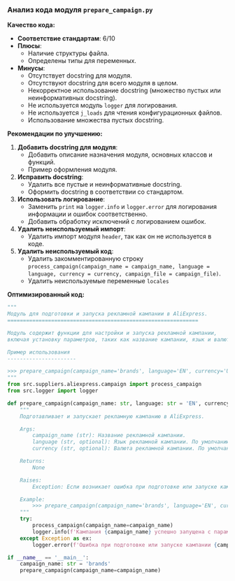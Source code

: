 ### **Анализ кода модуля `prepare_campaign.py`**

**Качество кода:**

- **Соответствие стандартам**: 6/10
- **Плюсы**:
    - Наличие структуры файла.
    - Определены типы для переменных.
- **Минусы**:
    - Отсутствует docstring для модуля.
    - Отсутствуют docstring для всего модуля в целом.
    - Некорректное использование docstring (множество пустых или неинформативных docstring).
    - Не используется модуль `logger` для логирования.
    - Не используется `j_loads` для чтения конфигурационных файлов.
    - Использование множества пустых docstring.

**Рекомендации по улучшению:**

1.  **Добавить docstring для модуля**:
    -   Добавить описание назначения модуля, основных классов и функций.
    -   Пример оформления модуля.
2.  **Исправить docstring**:
    -   Удалить все пустые и неинформативные docstring.
    -   Оформить docstring в соответствии со стандартом.
3.  **Использовать логирование**:
    -   Заменить `print` на `logger.info` и `logger.error` для логирования информации и ошибок соответственно.
    -   Добавить обработку исключений с логированием ошибок.
4.  **Удалить неиспользуемый импорт**:
    -   Удалить импорт модуля `header`, так как он не используется в коде.
5.  **Удалить неиспользуемый код**:
    -   Удалить закомментированную строку `process_campaign(campaign_name = campaign_name, language = language, currency = currency, campaign_file = campaign_file)`.
    -   Удалить неиспользуемые переменные `locales`

**Оптимизированный код:**

```python
"""
Модуль для подготовки и запуска рекламной кампании в AliExpress.
=============================================================

Модуль содержит функции для настройки и запуска рекламной кампании,
включая установку параметров, таких как название кампании, язык и валюта.

Пример использования
----------------------

>>> prepare_campaign(campaign_name='brands', language='EN', currency='USD')
"""
from src.suppliers.aliexpress.campaign import process_campaign
from src.logger import logger

def prepare_campaign(campaign_name: str, language: str = 'EN', currency: str = 'USD') -> None:
    """
    Подготавливает и запускает рекламную кампанию в AliExpress.

    Args:
        campaign_name (str): Название рекламной кампании.
        language (str, optional): Язык рекламной кампании. По умолчанию 'EN'.
        currency (str, optional): Валюта рекламной кампании. По умолчанию 'USD'.

    Returns:
        None

    Raises:
        Exception: Если возникает ошибка при подготовке или запуске кампании.

    Example:
        >>> prepare_campaign(campaign_name='brands', language='EN', currency='USD')
    """
    try:
        process_campaign(campaign_name=campaign_name)
        logger.info(f'Кампания {campaign_name} успешно запущена с параметрами: язык={language}, валюта={currency}')
    except Exception as ex:
        logger.error(f'Ошибка при подготовке или запуске кампании {campaign_name}', ex, exc_info=True)

if __name__ == '__main__':
    campaign_name: str = 'brands'
    prepare_campaign(campaign_name=campaign_name)